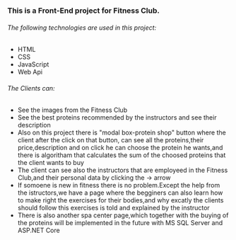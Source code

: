 ### This is a Front-End project for Fitness Club.

###### The following technologies are used in this project:

* HTML
* CSS
* JavaScript
* Web Api

###### The Clients can:
* See the images from the Fitness Club
* See the best proteins recommended by the instructors and see their description
* Also on this project there is "modal box-protein shop" button where the client after the click on that button, can see all the proteins,their price,description and on click he can choose the protein he wants,and there is algoritham that calculates the sum of the choosed proteins that the client wants to buy
* The client can see also the instructors that are employeed in the Fitness Club,and their personal data by clicking the -> arrow
* If somoene is new in fitness there is no problem.Except the help from the istructors,we have a page where the begginers can also learn how to make right the exercises for their bodies,and why excatly the clients should follow this exercises is told and explained by the instructor
* There is also another spa center page,which together with the buying of the proteins will be implemented in the future with MS SQL Server and ASP.NET Core

